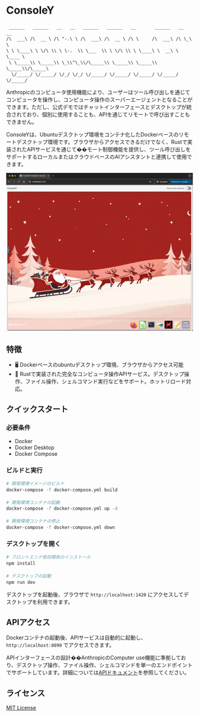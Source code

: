 # ConsoleY

```
 ______   ______   __   __   ______   ______   __       ______   __  __   
/\  ___\ /\  __ \ /\ "-.\ \ /\  ___\ /\  __ \ /\ \     /\  ___\ /\ \_\ \  
\ \ \____\ \ \/\ \\ \ \-.  \\ \___  \\ \ \/\ \\ \ \____\ \  __\ \ \____ \ 
 \ \_____\\ \_____\\ \_\\"\_\\/\_____\\ \_____\\ \_____\\ \_____\\/\_____\
  \/_____/ \/_____/ \/_/ \/_/ \/_____/ \/_____/ \/_____/ \/_____/ \/_____/
```

Anthropicのコンピュータ使用機能により、ユーザーはツール呼び出しを通じてコンピュータを操作し、コンピュータ操作のスーパーエージェントとなることができます。ただし、公式デモではチャットインターフェースとデスクトップが統合されており、個別に使用することも、APIを通じてリモートで呼び出すこともできません。

ConsoleYは、Ubuntuデスクトップ環境をコンテナ化したDockerベースのリモートデスクトップ環境です。ブラウザからアクセスできるだけでなく、Rustで実装されたAPIサービスを通じて��モート制御機能を提供し、ツール呼び出しをサポートするローカルまたはクラウドベースのAIアシスタントと連携して使用できます。

![demo](public/demo.png)

## 特徴

- 🖥️ Dockerベースのubuntuデスクトップ環境、ブラウザからアクセス可能
- 🚀 Rustで実装された完全なコンピュータ操作APIサービス。デスクトップ操作、ファイル操作、シェルコマンド実行などをサポート。ホットリロード対応。

## クイックスタート

### 必要条件
- Docker
- Docker Desktop
- Docker Compose

### ビルドと実行

```bash
# 開発環境イメージのビルド
docker-compose -f docker-compose.yml build

# 開発環境コンテナの起動
docker-compose -f docker-compose.yml up -d

# 開発環境コンテナの停止
docker-compose -f docker-compose.yml down
```

### デスクトップを開く

```bash
# フロントエンド依存関係のインストール
npm install

# デスクトップの起動
npm run dev
```
デスクトップを起動後、ブラウザで `http://localhost:1420` にアクセスしてデスクトップを利用できます。

## APIアクセス

Dockerコンテナの起動後、APIサービスは自動的に起動し、`http://localhost:8090` でアクセスできます。

APIインターフェースの設計��AnthropicのComputer use機能に準拠しており、デスクトップ操作、ファイル操作、シェルコマンドを単一のエンドポイントでサポートしています。詳細については[APIドキュメント](api.md)を参照してください。

## ライセンス

[MIT License](LICENSE) 